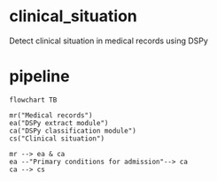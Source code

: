 # clinical_situation
Detect clinical situation in medical records using DSPy

# pipeline

```mermaid
flowchart TB

mr("Medical records")
ea("DSPy extract module")
ca("DSPy classification module")
cs("Clinical situation")

mr --> ea & ca
ea --"Primary conditions for admission"--> ca
ca --> cs
```
